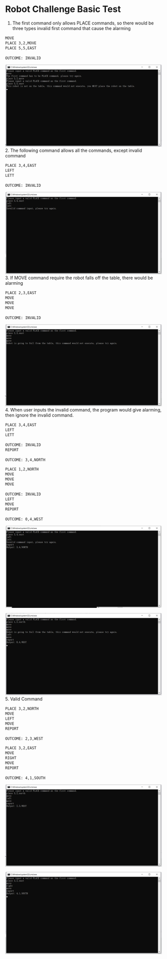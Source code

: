 # Robot Challenge Basic Test
1. The first command only allows PLACE commands, so there would be three types invalid first command that cause the alarming
```
MOVE
PLACE 3,2,MOVE
PLACE 5,5,EAST

OUTCOME: INVALID
```
![First Invalid Command](https://github.com/jxcharlie1991/ToyProject/blob/main/RobotChallenge/Robot-Challenge-Basic-Test/FirstInvalidCommand.png)
2. The following command allows all the commands, except invalid command
```
PLACE 3,4,EAST
LEFT
LETT

OUTCOME: INVALID
```
![Invalid Command](https://github.com/jxcharlie1991/ToyProject/blob/main/RobotChallenge/Robot-Challenge-Basic-Test/InvalidCommand.png)
3. If MOVE command require the robot falls off the table, there would be alarming
```
PLACE 2,3,EAST
MOVE
MOVE
MOVE

OUTCOME: INVALID
```
![Falling Command](https://github.com/jxcharlie1991/ToyProject/blob/main/RobotChallenge/Robot-Challenge-Basic-Test/FallingCommand.png)
4. When user inputs the invalid command, the program would give alarming, then ignore the invalid command.
```
PLACE 3,4,EAST
LEFT
LETT

OUTCOME: INVALID
REPORT

OUTCOME: 3,4,NORTH
```

```
PLACE 1,2,NORTH
MOVE
MOVE
MOVE

OUTCOME: INVALID
LEFT
MOVE
REPORT

OUTCOME: 0,4,WEST
```

![Invalid Command Would Ignore](https://github.com/jxcharlie1991/ToyProject/blob/main/RobotChallenge/Robot-Challenge-Basic-Test/InvalidCommandWouldIgnore.png)

![Falling Command Would Ignore](https://github.com/jxcharlie1991/ToyProject/blob/main/RobotChallenge/Robot-Challenge-Basic-Test/FallingCommandWouldIgnore.png)
5. Valid Command
```
PLACE 3,2,NORTH
MOVE
LEFT
MOVE
REPORT

OUTCOME: 2,3,WEST
```

```
PLACE 3,2,EAST
MOVE
RIGHT
MOVE
REPORT

OUTCOME: 4,1,SOUTH
```
![Valid1](https://github.com/jxcharlie1991/ToyProject/blob/main/RobotChallenge/Robot-Challenge-Basic-Test/Valid1.png)

![Valid2](https://github.com/jxcharlie1991/ToyProject/blob/main/RobotChallenge/Robot-Challenge-Basic-Test/Valid2.png)

